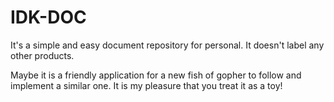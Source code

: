 # IDK-DOC
It's a simple and easy document repository for personal. It doesn't label any other products.  

Maybe it is a friendly application for a new fish of gopher to follow and implement a similar one. It is my pleasure that you treat it as a toy!